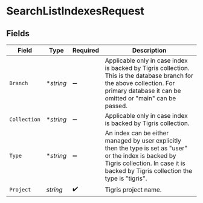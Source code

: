 # SearchListIndexesRequest


## Fields

| Field                                                                                                                                                                                         | Type                                                                                                                                                                                          | Required                                                                                                                                                                                      | Description                                                                                                                                                                                   |
| --------------------------------------------------------------------------------------------------------------------------------------------------------------------------------------------- | --------------------------------------------------------------------------------------------------------------------------------------------------------------------------------------------- | --------------------------------------------------------------------------------------------------------------------------------------------------------------------------------------------- | --------------------------------------------------------------------------------------------------------------------------------------------------------------------------------------------- |
| `Branch`                                                                                                                                                                                      | **string*                                                                                                                                                                                     | :heavy_minus_sign:                                                                                                                                                                            | Applicable only in case index is backed by Tigris collection. This is the database branch for the above collection. For primary database it can be omitted or "main" can be passed.           |
| `Collection`                                                                                                                                                                                  | **string*                                                                                                                                                                                     | :heavy_minus_sign:                                                                                                                                                                            | Applicable only in case index is backed by Tigris collection.                                                                                                                                 |
| `Type`                                                                                                                                                                                        | **string*                                                                                                                                                                                     | :heavy_minus_sign:                                                                                                                                                                            | An index can be either managed by user explicitly then the type is set as "user" or the index is backed by Tigris collection. In case it is backed by Tigris collection the type is "tigris". |
| `Project`                                                                                                                                                                                     | *string*                                                                                                                                                                                      | :heavy_check_mark:                                                                                                                                                                            | Tigris project name.                                                                                                                                                                          |
